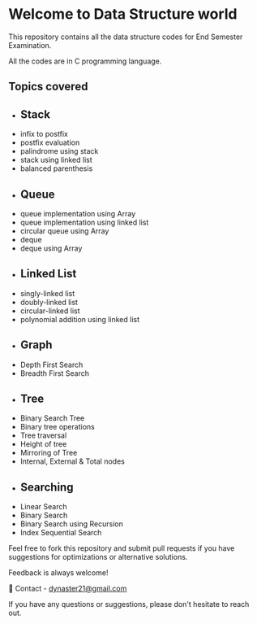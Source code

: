 # Welcome to Data Structure world

This repository contains all the data structure codes for End Semester Examination.

All the codes are in C programming language. 

## Topics covered 
- ## Stack
- infix to postfix
- postfix evaluation
- palindrome using stack
- stack using linked list
- balanced parenthesis
- ## Queue
- queue implementation using Array
- queue implementation using linked list
- circular queue using Array
- deque
- deque using Array
- ## Linked List
- singly-linked list 
- doubly-linked list
- circular-linked list
- polynomial addition using linked list
- ## Graph
- Depth First Search
- Breadth First Search
- ## Tree
- Binary Search Tree
- Binary tree operations
- Tree traversal
- Height of tree
- Mirroring of Tree
- Internal, External & Total nodes 
- ## Searching
- Linear Search
- Binary Search
- Binary Search using Recursion
- Index Sequential Search

Feel free to fork this repository and submit pull requests if you have suggestions for optimizations or alternative solutions. 

Feedback is always welcome!

📧 Contact - dynaster21@gmail.com

If you have any questions or suggestions, please don't hesitate to reach out.

